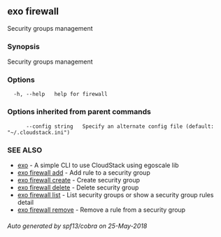 ## exo firewall

Security groups management

### Synopsis

Security groups management

### Options

```
  -h, --help   help for firewall
```

### Options inherited from parent commands

```
      --config string   Specify an alternate config file (default: "~/.cloudstack.ini")
```

### SEE ALSO

* [exo](exo.md)	 - A simple CLI to use CloudStack using egoscale lib
* [exo firewall add](exo_firewall_add.md)	 - Add rule to a security group
* [exo firewall create](exo_firewall_create.md)	 - Create security group
* [exo firewall delete](exo_firewall_delete.md)	 - Delete security group
* [exo firewall list](exo_firewall_list.md)	 - List security groups or show a security group rules detail
* [exo firewall remove](exo_firewall_remove.md)	 - Remove a rule from a security group

###### Auto generated by spf13/cobra on 25-May-2018
